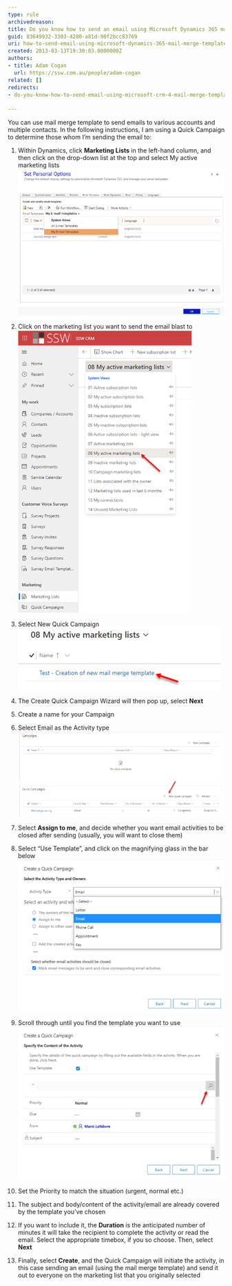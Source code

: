 ```yaml
---
type: rule
archivedreason: 
title: Do you know how to send an email using Microsoft Dynamics 365 mail merge templates?
guid: 83649932-3303-4280-a81d-90f2bcc83769
uri: how-to-send-email-using-microsoft-dynamics-365-mail-merge-template
created: 2013-03-13T19:30:03.0000000Z
authors:
- title: Adam Cogan
  url: https://ssw.com.au/people/adam-cogan
related: []
redirects: 
- do-you-know-how-to-send-email-using-microsoft-crm-4-mail-merge-template

---
```


You can use mail merge template to send emails to various accounts and multiple contacts. In the following instructions, I am using a Quick Campaign to determine those whom I’m sending the email to:

<!--endintro-->

1.	Within Dynamics, click **Marketing Lists** in the left-hand column, and then click on the drop-down list at the top and select My active marketing lists   
  ![Figure: Find your active marketing lists to send out an email blast with mail merge templates](send-email-email-template-1.png)

2.	Click on the marketing list you want to send the email blast to 
  ![Figure: selection of marketing list](send-email-email-template-2.png)

3.	Select New Quick Campaign
  ![Figure: Selecting New Quick Campaigns](send-email-email-template-3.png)

4.	The Create Quick Campaign Wizard will then pop up, select **Next**

5.	Create a name for your Campaign

6.	Select Email as the Activity type
  ![Figure: Selecting Email as your activity type](send-email-email-template-4.png)

7.	Select **Assign to me**, and decide whether you want email activities to be closed after sending (usually, you will want to close them)

8.	Select “Use Template”, and click on the magnifying glass in the bar below
  ![Figure: Searching for the template you want to use](send-email-email-template-5.png)

9.	Scroll through until you find the template you want to use
  ![Figure: Template selection](send-email-email-template-6.png)

10.	Set the Priority to match the situation (urgent, normal etc.)

11.	The subject and body/content of the activity/email are already covered by the template you’ve chosen

12.	If you want to include it, the **Duration** is the anticipated number of minutes it will take the recipient to complete the activity or read the email. Select the appropriate timebox, if you so choose. Then, select **Next**

13.	Finally, select **Create**, and the Quick Campaign will initiate the activity, in this case sending an email (using the mail merge template) and send it out to everyone on the marketing list that you originally selected
